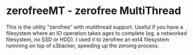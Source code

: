 # zerofreeMT - zerofree MultiThread

This is the utility "zerofree" with mutithread support. Useful if you have a filesystem where an IO operation takes ages to complete (eg. a networked filesystem, no SSD or HDD). I used it to zerofree an ext4 filesystem runnning on top of s3backer, speeding up the zeroing process.

